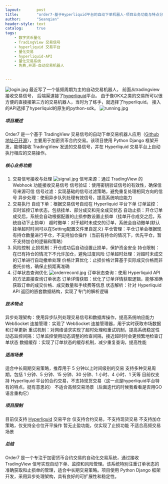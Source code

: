 ```yaml
---
layout:       post
title:        "order7-基于Hyperliquid平台的自动下单机器人-项目业务功能与特点分析（免费开源）"
author:       "Seanqian"
header-style: text
catalog:      true
tags:
    - 数字货币量化
    - TradingView 交易信号
    - hyperliquid 交易平台
    - 量化交易
    - hyperliquid-API
    - 量化交易系统
    - 免费,开源-自动交易机器人
    

---
```

![login.jpg](https://s2.loli.net/2025/03/31/PMChiY6ArXwzf78.jpg)
最近写了一个低频周期为主的自动交易机器人，
前面从tradingview接收交易信号，
后端渠道接了[hyperliquid](https://app.hyperliquid.xyz/join/SEAN088)平台。
由于像OKX之类的交易所可以很方便的直接接第三方的交易机器人，当时为了练手，就选择了hyperliquid。
接入的API选择了hyperliquid的原生的python-sdk。
![running.jpg](https://s2.loli.net/2025/03/31/8mlQscvqazORukh.jpg)


##### 项目概述
Order7 是一个基于 TradingView 交易信号的自动下单交易机器人应用（[Github地址已开源](https://github.com/seanqian01/order7.git "order7自动交易机器人")），主要用于加密货币合约交易。该项目使用 Python Django 框架开发，能够接收 TradingView 发送的交易信号，并在 Hyperliquid 交易平台上自动执行相应的交易操作。

##### 核心业务功能
1. 交易信号接收与处理
![signal.jpg](https://s2.loli.net/2025/03/31/ObqH2TEi7Vnl3DF.jpg)
信号来源：通过 TradingView 的 Webhook 功能接收交易信号
信号验证：使用密钥验证信号的有效性，确保信号来源可信
信号过滤：实现基础的信号过滤策略，避免重复处理相同方向的信号
异步处理：使用异步队列处理有效信号，提高系统响应能力
2. 交易执行
自动下单：根据交易信号自动在 Hyperliquid 平台下单
订单监控：实时监控订单状态，包括挂单、部分成交和完全成交状态
自动止损：开仓订单成交后，系统会自动根据配置的止损参数设置止损单（挂单开仓成交之后，系统自动下止损单）
超时撤单：对于超时未成交的订单，系统会自动撤单(默认挂单超时时间可以在Setting配置文件里自定义)
平仓管理：平仓订单会根据现有持仓数量进行平仓，不支持加仓操作（当前有持仓的情况下，优先平仓，暂不支持加仓的逻辑和策略）
3. 风险控制
止损机制：开仓成功后自动设置止损单，保护资金安全
持仓限制：在已有持仓的情况下不允许加仓，避免过度风险
订单超时处理：对超时未成交的订单进行自动撤单处理
价格计算优化：止损价格计算基于实际成交价格而非委托价格，确保止损距离准确
4. 订单状态查询优化
![orderrecord.jpg](https://s2.loli.net/2025/03/31/9pYedbS1uTcJAMO.jpg)
订单状态查询：使用 Hyperliquid API 的方法直接查询订单状态
订单详情获取：优化了订单详情获取逻辑，能够准确获取订单的成交价格、成交数量和手续费等信息
状态解析：针对 Hyperliquid API 返回的嵌套数据结构，实现了专门的解析逻辑

##### 技术特点
异步处理架构：使用异步队列处理交易信号和数据库操作，提高系统响应能力
WebSocket 连接管理：实现了 WebSocket 连接管理器，用于实时获取市场数据和订单更新
重试机制：对网络请求实现了超时处理和重试机制，提高系统稳定性
动态监控间隔：订单监控使用动态调整的检查间隔，接近超时时会更频繁地检查订单状态
数据缓存：实现了订单状态的缓存机制，减少重复查询，提高性能

##### 适用场景
适合中长周期交易策略，推荐用于 5 分钟以上时间级别的交易
支持多种交易周期，包括 1 分钟、5 分钟、15 分钟、30 分钟、1 小时、4 小时、1 天等
目前仅支持 Hyperliquid 平台的合约交易，不支持现货交易（这一点是hyperliquid平台特有的特点，挺有意思的）
不适合高频交易场景（后面迭代的时候我看看是否用GO语言重构它）

##### 项目限制
目前仅支持 [Hyperliquid](https://app.hyperliquid.xyz/join/SEAN088) 交易平台
仅支持合约交易，不支持现货交易
不支持加仓策略，仅支持全仓位开平操作
暂无止盈功能，仅实现了止损功能
不适合高频交易场景

##### 总结
Order7 是一个专注于加密货币合约交易的自动化交易系统，通过接收 TradingView 信号实现自动下单、监控和风险管理。该系统特别注重订单状态的准确获取和止损单的管理，适合中长期交易策略。项目使用 Python Django 框架开发，采用异步处理架构，具有良好的可扩展性和稳定性。
